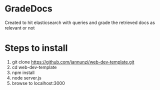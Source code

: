 # GradeDocs
Created to hit elasticsearch with queries and grade the retrieved docs as relevant or not

# Steps to install

1. git clone https://github.com/jannunzi/web-dev-template.git
2. cd web-dev-template
3. npm install
4. node server.js
5. browse to localhost:3000
